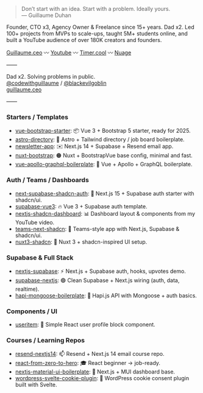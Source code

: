 
> Don’t start with an idea. Start with a problem. Ideally yours.  
> — Guillaume Duhan

Founder, CTO x3, Agency Owner & Freelance since 15+ years. Dad x2. Led 100+ projects from MVPs to scale-ups, taught 5M+ students online, and built a YouTube audience of over 180K creators and founders.

[Guillaume.ceo](guillaume.ceo) 〰 [Youtube](codeg.link) 〰 [Timer.cool](timer.cool) 〰 [Nuage](nuage.to)

——

Dad x2. Solving problems in public.  
[@codewithguillaume](https://www.youtube.com/@codewithguillaume) / [@blackevilgoblin](https://x.com/blackevilgoblin)  
[guillaume.ceo](https://guillaume.ceo)

——
### Starters / Templates
- [vue-bootstrap-starter](https://github.com/guillaumeduhan/vue-bootstrap-starter): 📦 Vue 3 + Bootstrap 5 starter, ready for 2025.
- [astro-directory](https://github.com/guillaumeduhan/astro-directory): 🚀 Astro + Tailwind directory / job board boilerplate.
- [newsletter-app](https://github.com/guillaumeduhan/newsletter-app): ✉️ Next.js 14 + Supabase + Resend email app.
- [nuxt-bootstrap](https://github.com/guillaumeduhan/nuxt-bootstrap): 🟠 Nuxt + BootstrapVue base config, minimal and fast.
- [vue-apollo-graphql-boilerplate](https://github.com/guillaumeduhan/vue-apollo-graphql-boilerplate): 🧬 Vue + Apollo + GraphQL boilerplate.

### Auth / Teams / Dashboards
- [next-supabase-shadcn-auth](https://github.com/guillaumeduhan/next-supabase-shadcn-auth): 🔐 Next.js 15 + Supabase auth starter with shadcn/ui.
- [supabase-vue3](https://github.com/guillaumeduhan/supabase-vue3): 🔥 Vue 3 + Supabase auth template.
- [nextjs-shadcn-dashboard](https://github.com/guillaumeduhan/nextjs-shadcn-dashboard): 📊 Dashboard layout & components from my YouTube video.
- [teams-next-shadcn](https://github.com/guillaumeduhan/teams-next-shadcn): 👥 Teams-style app with Next.js, Supabase & shadcn/ui.
- [nuxt3-shadcn](https://github.com/guillaumeduhan/nuxt3-shadcn): 🌿 Nuxt 3 + shadcn-inspired UI setup.

### Supabase & Full Stack
- [nextjs-supabase](https://github.com/guillaumeduhan/nextjs-supabase): ⚡ Next.js + Supabase auth, hooks, upvotes demo.
- [supabase-nextjs](https://github.com/guillaumeduhan/supabase-nextjs): 🟢 Clean Supabase + Next.js wiring (auth, data, realtime).
- [hapi-mongoose-boilerplate](https://github.com/guillaumeduhan/hapi-mongoose-boilerplate): 🍃 Hapi.js API with Mongoose + auth basics.

### Components / UI
- [useritem](https://github.com/guillaumeduhan/useritem): 🪪 Simple React user profile block component.

### Courses / Learning Repos
- [resend-nextjs14](https://github.com/guillaumeduhan/resend-nextjs14): 📫 Resend + Next.js 14 email course repo.
- [react-from-zero-to-hero](https://github.com/guillaumeduhan/react-from-zero-to-hero): 🎓 React beginner → job-ready.
- [nextjs-material-ui-boilerplate](https://github.com/guillaumeduhan/nextjs-material-ui-boilerplate): 🎨 Next.js + MUI dashboard base.
- [wordpress-svelte-cookie-plugin](https://github.com/guillaumeduhan/wordpress-svelte-cookie-plugin): 🍪 WordPress cookie consent plugin built with Svelte.
